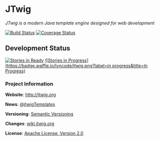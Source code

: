 # JTwig

*JTwig is a modern Java template engine designed for web development*

[![Build Status](https://travis-ci.org/lyncode/jtwig.png)](https://travis-ci.org/lyncode/jtwig)
[![Coverage Status](https://coveralls.io/repos/lyncode/jtwig/badge.png)](https://coveralls.io/r/lyncode/jtwig)

## Development Status

[![Stories in Ready](https://badge.waffle.io/lyncode/jtwig.png?label=ready&title=Ready)](https://waffle.io/lyncode/jtwig)
[![Stories in Progress](https://badge.waffle.io/lyncode/jtwig.png?label=in progress&title=In Progress)](https://waffle.io/lyncode/jtwig)

### Project Information

**Website**: http://jtwig.org

**News**: [@jtwigTemplates](https://twitter.com/jtwigTemplates)

**Versioning**:  [Semantic Versioning](http://semver.org/)

**Changes**: [wiki.jtwig.org](http://wiki.jtwig.org/#4-en)

**License**: [Apache License, Version 2.0](http://www.apache.org/licenses/LICENSE-2.0)

